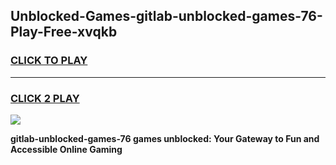 
## Unblocked-Games-gitlab-unblocked-games-76-Play-Free-xvqkb
<h3>
<a href="https://premium76.site?title=gitlab-unblocked-games-76&ref=23A">CLICK TO PLAY</a></h3>
<hr>

<h3>
<a href="https://premium76.site?title=gitlab-unblocked-games-76&ref=23A">CLICK 2 PLAY</a>
  
</h3>

<a href="https://premium76.site?title=gitlab-unblocked-games-76&ref=23A"><img src="https://clearcache.store/games.png"></a>


**gitlab-unblocked-games-76 games unblocked: Your Gateway to Fun and Accessible Online Gaming**
